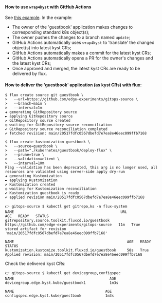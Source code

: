 #### How to use `wrap4kyst` with GitHub Actions
See [this example](../.github/workflows/use-wrap4kyst.yml). In the example:
- The owner of the 'guestbook' application makes changes to corresponding standard k8s object(s);
- The owner pushes the changes to a branch named `update`;
- GitHub Actions automatically uses `wrap4kyst` to 'translate' the changed object(s) into latest kyst CRs;
- GitHub Actions automatically makes a commit for the latest kyst CRs;
- GitHub Actions automatically opens a PR for the owner's changes and the latest kyst CRs;
- Once approved and merged, the latest kyst CRs are ready to be delivered by flux.

#### How to deliver the 'guestbook' application (as kyst CRs) with flux:
```console
$ flux create source git guestbook \
>   --url=https://github.com/edge-experiments/gitops-source \
>   --branch=main \
>   --interval=1m
✚ generating GitRepository source
► applying GitRepository source
✔ GitRepository source created
◎ waiting for GitRepository source reconciliation
✔ GitRepository source reconciliation completed
✔ fetched revision: main/20517fdfc0567dbefd7e7ea8e46eec099ffb7168
```

```console
$ flux create kustomization guestbook \
>   --source=guestbook \
>   --path="./kubernetes/guestbook/deploy-flux" \
>   --prune=true \
>   --validation=client \
>   --interval=10m
Flag --validation has been deprecated, this arg is no longer used, all resources are validated using server-side apply dry-run
✚ generating Kustomization
► applying Kustomization
✔ Kustomization created
◎ waiting for Kustomization reconciliation
✔ Kustomization guestbook is ready
✔ applied revision main/20517fdfc0567dbefd7e7ea8e46eec099ffb7168
```

```console
👉 gitops-source $ kubectl get gitrepo,ks -n flux-system
NAME                                                 URL                                                 AGE   READY   STATUS
gitrepository.source.toolkit.fluxcd.io/guestbook     https://github.com/edge-experiments/gitops-source   11m   True    stored artifact for revision 'main/20517fdfc0567dbefd7e7ea8e46eec099ffb7168'

NAME                                                    AGE   READY   STATUS
kustomization.kustomize.toolkit.fluxcd.io/guestbook     58s   True    Applied revision: main/20517fdfc0567dbefd7e7ea8e46eec099ffb7168
```

Check the delivered kyst CRs:
```console
👉 gitops-source $ kubectl get devicegroup,configspec
NAME                                            AGE
devicegroup.edge.kyst.kube/guestbook1           1m3s

NAME                                          AGE
configspec.edge.kyst.kube/guestbook           1m3s
```

